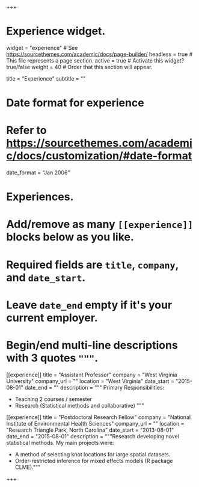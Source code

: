 +++
# Experience widget.
widget = "experience"  # See https://sourcethemes.com/academic/docs/page-builder/
headless = true  # This file represents a page section.
active = true  # Activate this widget? true/false
weight = 40  # Order that this section will appear.

title = "Experience"
subtitle = ""

# Date format for experience
#   Refer to https://sourcethemes.com/academic/docs/customization/#date-format
date_format = "Jan 2006"

# Experiences.
#   Add/remove as many `[[experience]]` blocks below as you like.
#   Required fields are `title`, `company`, and `date_start`.
#   Leave `date_end` empty if it's your current employer.
#   Begin/end multi-line descriptions with 3 quotes `"""`.
[[experience]]
  title = "Assistant Professor"
  company = "West Virginia University"
  company_url = ""
  location = "West Virginia"
  date_start = "2015-08-01"
  date_end = ""
  description = """
  Primary Responsibilities:<br>
  - Teaching 2 courses / semester<br>
  - Research (Statistical methods and collaborative)
  """

[[experience]]
  title = "Postdoctoral Research Fellow"
  company = "National Institute of Environmental Health Sciences"
  company_url = ""
  location = "Research Triangle Park, North Carolina"
  date_start = "2013-08-01"
  date_end = "2015-08-01"
  description = """Research developing novel statistical methods. My main projects were:<br>
  - A method of selecting knot locations for large spatial datasets.<br>
  - Order-restricted inference for mixed effects models (R package CLME)."""

+++
